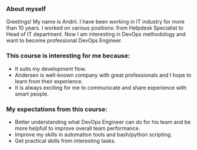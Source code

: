 ### About myself
Greetings! My name is Andrii. I have been working in IT industry for more than 10 years. 
I worked on various positions: from Helpdesk Specialist to Head of IT department.
Now I am interesting in DevOps methodology and want to become professional DevOps Engineer.

### This course is interesting for me because:
+ It suits my development flow.
+ Andersen is well-known company with great professionals and I hope to learn from their experience.
+ It is always exciting for me to communicate and share experience with smart people.

### My expectations from this course:
+ Better understanding what DevOps Engineer can do for his team and be more helpfull to improve overall team performance.
+ Improve my skills in automation tools and bash/python scripting.
+ Get practical skills from interesting tasks.
